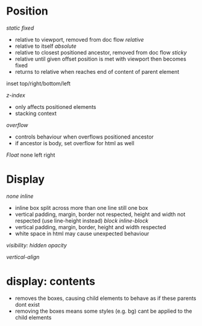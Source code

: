 # Position
*static*
*fixed*
  - relative to viewport, removed from doc flow
*relative*
  - relative to itself
*absolute*
  - relative to closest positioned ancestor, removed from doc flow
*sticky*
  - relative until given offset position is met with viewport then becomes fixed
  - returns to relative when reaches end of content of parent element

inset
top/right/bottom/left

*z-index*
- only affects positioned elements
- stacking context

*overflow*
- controls behaviour when overflows positioned ancestor
- if ancestor is body, set overflow for html as well

*Float*
none left right

# Display
*none*
*inline*
- inline box split across more than one line still one box
- vertical padding, margin, border not respected, height and width not respected (use line-height instead)
*block*
*inline-block*
- vertical padding, margin, border, height and width respected 
- white space in html may cause unexpected behaviour

*visibility: hidden*
*opacity*

*vertical-align*

# display: contents
- removes the boxes, causing child elements to behave as if these parents dont exist
- removing the boxes means some styles (e.g. bg) cant be applied to the child elements
